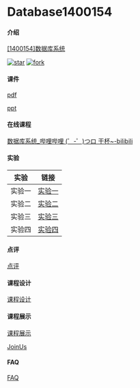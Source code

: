 # Database1400154

#### 介绍

[[1400154]数据库系统](https://gitee.com/lkljty/Database1400154)

[![star](https://gitee.com/lkljty/Database1400154/badge/star.svg?theme=dark)](https://gitee.com/lkljty/Database1400154/stargazers)
[![fork](https://gitee.com/lkljty/Database1400154/badge/fork.svg?theme=dark)](https://gitee.com/lkljty/Database1400154/members)

#### 课件

[pdf](./课件/pdf)

[ppt](./课件/ppt)

#### 在线课程

[数据库系统_哔哩哔哩 (゜-゜)つロ 干杯~-bilibili](https://www.bilibili.com/video/BV1rv4y1Z7ca)

#### 实验

| 实验   | 链接                       |
| ------ | -------------------------- |
| 实验一 | [实验一](./实验/实验一.md) |
| 实验二 | [实验二](./实验/实验二.md) |
| 实验三 | [实验三](./实验/实验三.md) |
| 实验四 | [实验四](./实验/实验四.md) |

#### 点评

[点评](./Review)

#### 课程设计

[课程设计](./课程设计/project.md)

#### 课程展示

[课程展示](./demo)

[JoinUs](https://hzu-db.herokuapp.com/)

#### FAQ

[FAQ](./FAQ/FAQ.md)